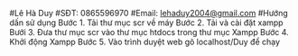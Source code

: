 #Lê Hà Duy
#SĐT: 0865596970
#Email: lehaduy2004@gmail.com
#Hướng dấn sử dụng
Bước 1. Tải thư mục scr về máy 
Bước 2. Tải và cài đặt xampp
Bưới 3. Đưa thư mục scr vào thư mục htdocs trong thư mục Xampp
Bước 4. Khởi động Xampp 
Bước 5. Vào trình duyệt web gõ localhost/Duy để chạy
